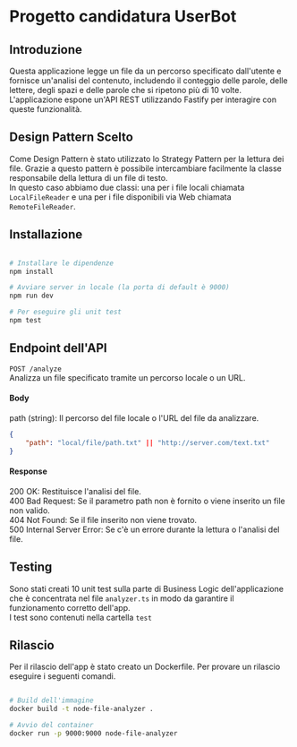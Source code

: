 # Progetto candidatura UserBot

## Introduzione

Questa applicazione legge un file da un percorso specificato dall'utente e fornisce un'analisi del contenuto, includendo il conteggio delle parole, delle lettere, degli spazi e delle parole che si ripetono più di 10 volte. L'applicazione espone un'API REST utilizzando Fastify per interagire con queste funzionalità.

## Design Pattern Scelto
Come Design Pattern è stato utilizzato lo Strategy Pattern per la lettura dei file. Grazie a questo pattern è possibile intercambiare facilmente la classe responsabile della lettura di un file di testo. <br>
In questo caso abbiamo due classi: una per i file locali chiamata `LocalFileReader` e una per i file disponibili via Web chiamata `RemoteFileReader`.

## Installazione
```sh

# Installare le dipendenze
npm install

# Avviare server in locale (la porta di default è 9000)
npm run dev

# Per eseguire gli unit test
npm test
```

## Endpoint dell'API

`POST /analyze` \
Analizza un file specificato tramite un percorso locale o un URL.

#### Body
path (string): Il percorso del file locale o l'URL del file da analizzare.
```json
{
    "path": "local/file/path.txt" || "http://server.com/text.txt"
}
```
#### Response

200 OK: Restituisce l'analisi del file.<br>
400 Bad Request: Se il parametro path non è fornito o viene inserito un file non valido.<br>
404 Not Found: Se il file inserito non viene trovato.<br>
500 Internal Server Error: Se c'è un errore durante la lettura o l'analisi del file.

## Testing

Sono stati creati 10 unit test sulla parte di Business Logic dell'applicazione che è concentrata nel file `analyzer.ts` in modo da garantire il funzionamento corretto dell'app. <br> I test sono contenuti nella cartella `test`

## Rilascio
Per il rilascio dell'app è stato creato un Dockerfile. Per provare un rilascio eseguire i seguenti comandi.
```sh

# Build dell'immagine
docker build -t node-file-analyzer .   

# Avvio del container
docker run -p 9000:9000 node-file-analyzer
```

